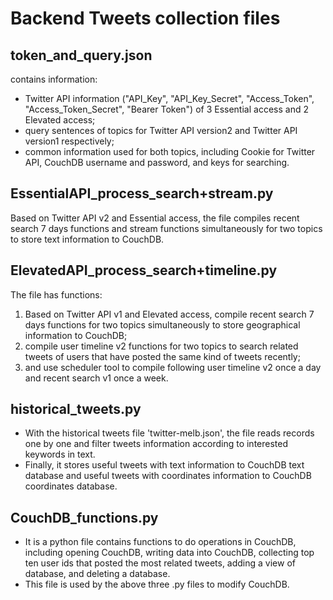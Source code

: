 # Backend Tweets collection files

## token_and_query.json 
contains information:
* Twitter API information ("API_Key", "API_Key_Secret", "Access_Token", "Access_Token_Secret", "Bearer Token") of 3 Essential access and 2 Elevated access;    
* query sentences of topics for Twitter API version2 and Twitter API version1 respectively;
* common information used for both topics, including Cookie for Twitter API, CouchDB username and password, and keys for searching.
              
## EssentialAPI_process_search+stream.py
Based on Twitter API v2 and Essential access, the file compiles recent search 7 days functions and stream functions simultaneously for two topics to store text information to CouchDB.

## ElevatedAPI_process_search+timeline.py  
The file has functions:
1. Based on Twitter API v1 and Elevated access, compile recent search 7 days functions for two topics simultaneously to store geographical information to CouchDB;
2. compile user timeline v2 functions for two topics to search related tweets of users that have posted the same kind of tweets recently;
3. and use scheduler tool to compile following user timeline v2 once a day and recent search v1 once a week.
     
## historical_tweets.py
* With the historical tweets file 'twitter-melb.json', the file reads records one by one and filter tweets information according to interested keywords in text. 
* Finally, it stores useful tweets with text information to CouchDB text database and useful tweets with coordinates information to CouchDB coordinates database.

## CouchDB_functions.py
* It is a python file contains functions to do operations in CouchDB, including opening CouchDB, writing data into CouchDB, collecting top ten user ids that posted the most related tweets, adding a view of database, and deleting a database.
* This file is used by the above three .py files to modify CouchDB.